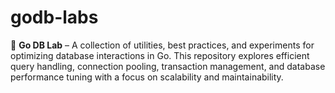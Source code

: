 # godb-labs

🚀 **Go DB Lab** – A collection of utilities, best practices, and experiments for optimizing database interactions in Go.
This repository explores efficient query handling, connection pooling, transaction management, and database performance tuning with a focus on scalability and maintainability.
